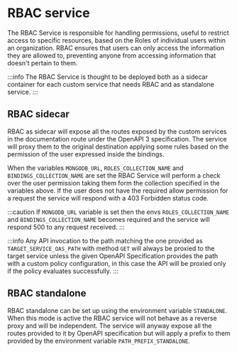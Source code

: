 # RBAC service

The RBAC Service is responsible for handling permissions, useful to restrict access to specific resources, based on the Roles of individual users within an organization. RBAC ensures that users can only access the information they are allowed to, preventing anyone from accessing information that doesn't pertain to them.

:::info
The RBAC Service is thought to be deployed both as a sidecar container for each custom service that needs RBAC and as standalone service.
:::

## RBAC sidecar

RBAC as sidecar will expose all the routes exposed by the custom services in the documentation route under the OpenAPI 3 specification. The service will proxy them to the original destination applying some rules based on the permission of the user expressed inside the bindings.

When the variables `MONGODB_URL`, `ROLES_COLLECTION_NAME` and `BINDINGS_COLLECTION_NAME` are set the RBAC Service will perform a check over the user permission taking them form the collection specified in the variables above. If the user does not have the required allow permission for a request the service will respond with a 403 Forbidden status code.

:::caution
If `MONGODB_URL` variable is set then the envs  `ROLES_COLLECTION_NAME` and `BINDINGS_COLLECTION_NAME` becomes required and the service will respond 500 to any request received.
:::

:::info
Any API invocation to the path matching the one provided as `TARGET_SERVICE_OAS_PATH` with method `GET` will always be proxied to the target service unless the given OpenAPI Specification provides the path with a custom policy configuration, in this case the API will be proxied only if the policy evaluates successfully.
:::

## RBAC standalone

RBAC standalone can be set up using the environment variable `STANDALONE`. When this mode is active the RBAC service will not behave as a reverse proxy and will be independent.
The service will anyway expose all the routes provided to it by OpenAPI specification but will apply a prefix to them provided by the environment variable `PATH_PREFIX_STANDALONE`.